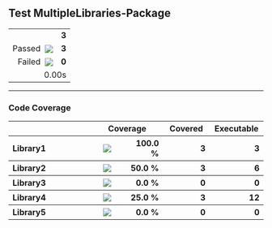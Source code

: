 ## Test MultipleLibraries-Package

<table>
<tr>
  <td align="right" colspan="2"><b>3</b></td>
</tr>
<tr>
  <td align="right">Passed&nbsp;&nbsp;<img src="https://raw.github.com/lunij/xcresult/main/images/success.svg" align="center" /></td>
  <td align="right"><b>3</b></td>
</tr>
<tr>
  <td align="right">Failed&nbsp;&nbsp;<img src="https://raw.github.com/lunij/xcresult/main/images/failure.svg" align="center" /></td>
  <td align="right"><b>0</b></td>
</tr>
<tr>
  <td align="right" colspan="2">0.00s</td>
</tr>
</table>

---

### Code Coverage
<table>
<tr>
<th width="344px"></th>
<th colspan="2">Coverage</th>
<th width="100px">Covered</th>
<th width="100px">Executable</th>
</tr>
<tr>
<th align="left">Library1</th>
<th width="120px"><img src="https://raw.github.com/lunij/xcresult/main/images/100.svg" align="center" /></th>
<th width="104px" align="right">100.0 %</th>
<th align="right">3</th>
<th align="right">3</th>
</tr>
<tr>
<th align="left">Library2</th>
<th width="120px"><img src="https://raw.github.com/lunij/xcresult/main/images/50.svg" align="center" /></th>
<th width="104px" align="right">50.0 %</th>
<th align="right">3</th>
<th align="right">6</th>
</tr>
<tr>
<th align="left">Library3</th>
<th width="120px"><img src="https://raw.github.com/lunij/xcresult/main/images/0.svg" align="center" /></th>
<th width="104px" align="right">0.0 %</th>
<th align="right">0</th>
<th align="right">0</th>
</tr>
<tr>
<th align="left">Library4</th>
<th width="120px"><img src="https://raw.github.com/lunij/xcresult/main/images/25.svg" align="center" /></th>
<th width="104px" align="right">25.0 %</th>
<th align="right">3</th>
<th align="right">12</th>
</tr>
<tr>
<th align="left">Library5</th>
<th width="120px"><img src="https://raw.github.com/lunij/xcresult/main/images/0.svg" align="center" /></th>
<th width="104px" align="right">0.0 %</th>
<th align="right">0</th>
<th align="right">0</th>
</tr>
</table>